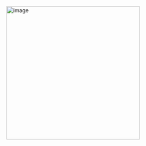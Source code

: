 <img width="349" alt="image" src="https://github.com/user-attachments/assets/c713bc4c-67f6-404e-9521-611fcf4214d8" />
